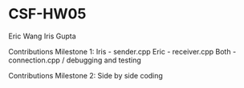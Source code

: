 # CSF-HW05
Eric Wang
Iris Gupta

Contributions Milestone 1:
Iris - sender.cpp
Eric - receiver.cpp
Both - connection.cpp / debugging and testing

Contributions Milestone 2:
Side by side coding